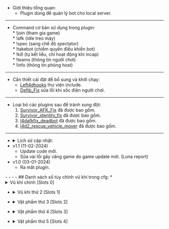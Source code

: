 * Giới thiệu tổng quan:<br/>
	* Plugin dùng để quản lý bot cho local server.
- - - -
* <summary>Command cơ bản sử dụng trong plugin:</summary>
	* !join (tham gia game)<br/>
	* !afk (idle treo máy)<br/>
	* !spec (sang chế độ spectator)<br/>
	* !takebot (chiếm quyền điều khiển bot)<br/>
	* !kill (tự kết liễu, chỉ hoạt động khi incap)<br/>
	* !teams (thông tin người chơi)<br/>
	* !info (thông tin phòng host)<br/>
- - - -
* Cần thiết cài đặt để bổ sung và khởi chạy:<br/>
	* [Left4dhooks](https://forums.alliedmods.net/showthread.php?t=321696) thư viện include.<br/>
	* [Defib_Fix](https://forums.alliedmods.net/showthread.php?p=2647018) sửa lỗi khi sốc điện người chơi.<br/>
- - - -
* Loại bỏ các plugins sau để tránh xung đột:
	1. [Survivor_AFK_Fix](https://forums.alliedmods.net/showthread.php?p=2714236) đã được bao gồm.
	2. [Survivor_identity_fix](https://forums.alliedmods.net/showpost.php?p=2718792&postcount=36) đã được bao gồm.
	3. [l4dafkfix_deadbot](https://forums.alliedmods.net/showpost.php?p=2772050&postcount=54) đã được bao gồm.
	3. [l4d2_rescue_vehicle_mover](https://forums.alliedmods.net/showpost.php?p=2771588&postcount=53) đã được bao gồm.
- - - -
* <details><summary>Lịch sử cập nhật:</summary>
* v1.1 (11-02-2024)<br/>
	- Update code mới.<br/>
	- Sửa vài lỗi gây văng game do game update mới. (Luna report)<br/>	
* v1.0 (03-01-2024)<br/>
	- Ra mắt plugin.

</details>
- - - -
## Danh sách số tùy chỉnh vũ khí trong cfg:
* <details><summary>Vũ khí chính [Slots 0]</summary>
	* 1 - SMG Uzi <br/>
	* 2 - SMG Mp5 <br/>
	* 4 - SMG Selenced <br/>
	* 8 - Pumps Shotgun <br/>
	* 8 - Chrome Shotgun <br/>
	* 16 - Pumps Shotgun <br/>
	* 32 - Rifle M16 <br/>
	* 64 - Rifle Desert <br/>
	* 128 - Rifle Ak47 <br/>
	* 256 - Rifle SG552 <br/>
	* 512 - Autoshotgun <br/>
	* 1024 - Spass Shotgun <br/>
	* 2048 - Hunting Rifle <br/>
	* 4096 - Sniper Military <br/>
	* 8192 - Sniper Scout <br/>
	* 16384 - Sniper AWP <br/>
	* 32768 - Machine Gun M60 <br/>
	* 65536 - Grenade Launcher <br/>
	* 1560 - Random Only Shotgun <br/>
	* 30720 - Random Only Sniper <br/>
	* 31 - Random Tier 1 <br/>
	* 32736 - Random Tier 2 <br/>
	* 98304 - Random Tier 0 <br/>
</details>

* <details><summary>Vũ khí thứ 2 [Slots 1]</summary>
	* 1 - Pistol <br/>
	* 2 - Magnum <br/>
	* 4 - Chainsaw <br/>
	* 8 - Fireaxe <br/>
	* 16 - Frying Pan <br/>
	* 32 - Machete <br/>
	* 64 - Baseball Bat <br/>
	* 128 - Crowbar <br/>
	* 256 - Cricket Bat <br/>
	* 512 - Tonfa <br/>
	* 1024 - Katana <br/>
	* 2048 - Electric guitar <br/>
	* 4096 - Knife <br/>
	* 8192 - Golfclub <br/>
	* 16384 - Shovel <br/>
	* 32768 - Pitchfork <br/>
	* 65536 - Riot Shield <br/>
	* 131071 - Random All <br/>
</details>

* <details><summary>Vật phẩm thứ 3 [Slots 2]</summary>
	* 1 - Molotov <br/>
	* 2 - Pipe bomb <br/>
	* 4 - Vomitjar <br/>
	* 4 - Random All <br/>
</details>


* <details><summary>Vật phẩm thứ 4 [Slots 3]</summary>
	* 1 - First Aid Kit <br/>
	* 2 - Defibrillator <br/>
	* 4 - Incendiary Ammo Pack <br/>
	* 8 - Explosive Ammo Pack <br/>
	* 15 - Random All <br/>
</details>

* <details><summary>Vật phẩm thứ 5 [Slots 4]</summary>
	* 1 - Pain Pills <br/>
	* 2 - Adrenaline <br/>
	* 3 - Random All <br/>
</details>
